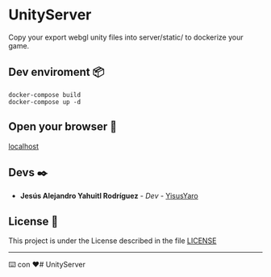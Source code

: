 # UnityServer

Copy your export webgl unity files into server/static/ to dockerize your game.

## Dev enviroment 📦

```
docker-compose build
docker-compose up -d
```

## Open your browser 🚀

[localhost](http://localhost)

## Devs ✒️

* **Jesús Alejandro Yahuitl Rodríguez** - *Dev* - [YisusYaro](https://github.com/YisusYaro/)

## License 📄

This project is under the License described in the file [LICENSE](LICENSE)

---
⌨️ con ❤️# UnityServer
